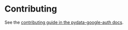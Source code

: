 # Contributing

See the [contributing guide in the pydata-google-auth
docs](http://pydata-google-auth.readthedocs.io/en/latest/contributing.html).

